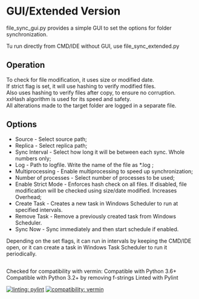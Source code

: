 # GUI/Extended Version

file_sync_gui.py provides a simple GUI to set the options for folder synchronization.

Tu run directly from CMD/IDE without GUI, use file_sync_extended.py

## Operation

To check for file modification, it uses size or modified date.  
If strict flag is set, it will use hashing to verify modified files.  
Also uses hashing to verify files after copy, to ensure no corruption.  
xxHash algorithm is used for its speed and safety.  
All alterations made to the target folder are logged in a separate file.

## Options

- Source - Select source path;
- Replica - Select replica path;
- Sync Interval - Select how long it will be between each sync. Whole numbers only;
- Log - Path to logfile. Write the name of the file as *.log ;
- Multiprocessing - Enable multiprocessing to speed up synchronization;
- Number of processes - Select number of processes to be used;
- Enable Strict Mode - Enforces hash check on all files. If disabled, file modification
                       will be checked using size/date modified. Increases Overhead;
- Create Task - Creates a new task in Windows Scheduler to run at specified intervals.
- Remove Task - Remove a previously created task from Windows Scheduler.
- Sync Now - Sync immediately and then start schedule if enabled.

Depending on the set flags, it can run in intervals by keeping the CMD/IDE open,
or it can create a task in Windows Task Scheduler to run it periodically.

##
Checked for compatibility with vermin:
Compatible with Python 3.6+
Compatible with Python 3.2+ by removing f-strings
Linted with Pylint

[![linting: pylint](https://img.shields.io/badge/linting-pylint-yellowgreen)](https://github.com/pylint-dev/pylint)
[![compatibility: vermin](https://img.shields.io/badge/vermin-3.6%2B-text?style=flat
)](https://github.com/netromdk/vermin)
